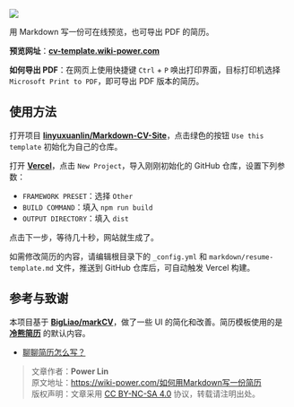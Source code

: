 ![](https://cos.wiki-power.com/img/20210318220041.png)

用 Markdown 写一份可在线预览，也可导出 PDF 的简历。

**预览网址**：[**cv-template.wiki-power.com**](https://cv-template.wiki-power.com/)

**如何导出 PDF**：在网页上使用快捷键 `Ctrl` + `P` 唤出打印界面，目标打印机选择 `Microsoft Print to PDF`，即可导出 PDF 版本的简历。

## 使用方法

打开项目 [**linyuxuanlin/Markdown-CV-Site**](https://github.com/linyuxuanlin/Markdown-CV-Site)，点击绿色的按钮 `Use this template` 初始化为自己的仓库。

打开 [**Vercel**](https://vercel.com/)，点击 `New Project`，导入刚刚初始化的 GitHub 仓库，设置下列参数：

- `FRAMEWORK PRESET`：选择 `Other`
- `BUILD COMMAND`：填入 `npm run build`
- `OUTPUT DIRECTORY`：填入 `dist`

点击下一步，等待几十秒，网站就生成了。

如需修改简历的内容，请编辑根目录下的 `_config.yml` 和 `markdown/resume-template.md` 文件，推送到 GitHub 仓库后，可自动触发 Vercel 构建。

## 参考与致谢

本项目基于 [**BigLiao/markCV**](https://github.com/BigLiao/markCV)，做了一些 UI 的简化和改善。简历模板使用的是 [**冷熊简历**](https://cv.ftqq.com/) 的默认内容。

- [聊聊简历怎么写？](https://mp.weixin.qq.com/s/P64bm-SBYXyQymfHAR1rqA)

> 文章作者：**Power Lin**  
> 原文地址：<https://wiki-power.com/如何用Markdown写一份简历>  
> 版权声明：文章采用 [CC BY-NC-SA 4.0](https://creativecommons.org/licenses/by/4.0/deed.zh) 协议，转载请注明出处。
